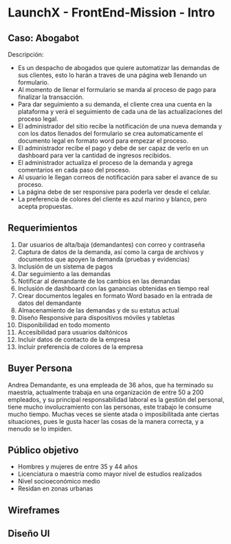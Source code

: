 # LaunchX - FrontEnd-Mission - Intro

## Caso: Abogabot

Descripción: 
- Es un despacho de abogados que quiere automatizar las demandas de sus clientes, esto lo harán a traves de una página web llenando un formulario.
- Al momento de llenar el formulario se manda al proceso de pago para finalizar la transacción.
- Para dar seguimiento a su demanda, el cliente crea una cuenta en la plataforma y verá el seguimiento de cada una de las actualizaciones del proceso legal.
- El administrador del sitio recibe la notificación de una nueva demanda y con los datos llenados del formulario se crea automaticamente el documento  legal en formato word para empezar el proceso.
- El administrador recibe el pago y debe de ser capaz de verlo en un dashboard para ver la cantidad de ingresos recibidos.
- El administrador actualiza el proceso de la demanda y agrega comentarios en cada paso del proceso.
- Al usuario le llegan correos de notificación para saber el avance de su proceso.
- La página debe de ser responsive para poderla ver desde el celular.
- La preferencia de colores del cliente es azul marino y blanco, pero acepta propuestas.

## Requerimientos
1. Dar usuarios de alta/baja (demandantes) con correo y contraseña
2. Captura de datos de la demanda, así como la carga de archivos y 
documentos que apoyen la demanda (pruebas y evidencias)
3. Inclusión de un sistema de pagos
4. Dar seguimiento a las demandas
5. Notificar al demandante de los cambios en las demandas
6. Inclusión de dashboard con las ganancias obtenidas en tiempo real
7. Crear documentos legales en formato Word basado en la entrada de datos 
del demandante
8. Almacenamiento de las demandas y de su estatus actual
9. Diseño Responsive para dispositivos móviles y tabletas
10. Disponibilidad en todo momento
11. Accesibilidad para usuarios daltónicos
12. Incluir datos de contacto de la empresa
13. Incluir preferencia de colores de la empresa

## Buyer Persona
Andrea Demandante, es una empleada de 36 años, que ha terminado su maestría, actualmente trabaja
en una organización de entre 50 a 200 empleados, y su principal responsabilidad laboral es la gestión
del personal, tiene mucho involucramiento con las personas,
este trabajo le consume mucho tiempo.
Muchas veces se siente atada o imposibilitada ante ciertas situaciones, pues le gusta hacer
las cosas de la manera correcta, y a menudo se lo impiden.

## Público objetivo
- Hombres y mujeres de entre 35 y 44 años
- Licenciatura o maestría como mayor nivel de estudios realizados
- Nivel socioeconómico medio
- Residan en zonas urbanas

## Wireframes

## Diseño UI
